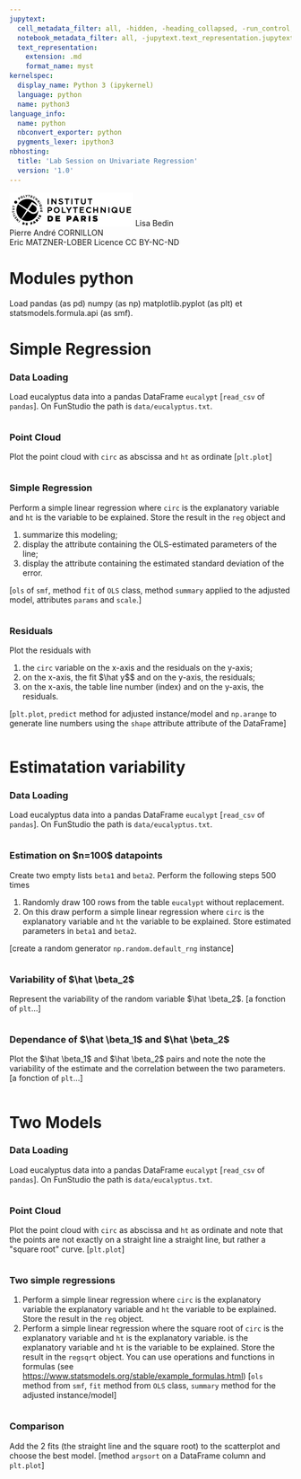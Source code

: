 ```yaml
---
jupytext:
  cell_metadata_filter: all, -hidden, -heading_collapsed, -run_control, -trusted
  notebook_metadata_filter: all, -jupytext.text_representation.jupytext_version, -jupytext.text_representation.format_version, -language_info.version, -language_info.codemirror_mode.version, -language_info.codemirror_mode, -language_info.file_extension, -language_info.mimetype, -toc
  text_representation:
    extension: .md
    format_name: myst
kernelspec:
  display_name: Python 3 (ipykernel)
  language: python
  name: python3
language_info:
  name: python
  nbconvert_exporter: python
  pygments_lexer: ipython3
nbhosting:
  title: 'Lab Session on Univariate Regression'
  version: '1.0'
---
```


<div class="licence">
<span><img src="media/logo_IPParis.png" /></span>
<span>Lisa Bedin<br />Pierre André CORNILLON<br />Eric MATZNER-LOBER</span>
<span>Licence CC BY-NC-ND</span>
</div>

# Modules python
Load pandas (as pd) numpy (as np) matplotlib.pyplot (as plt) et statsmodels.formula.api (as smf).

# Simple Regression

### Data Loading
Load eucalyptus data into a pandas DataFrame `eucalypt`
[`read_csv` of `pandas`]. On FunStudio the path is `data/eucalyptus.txt`.


```{code-cell} python

```

### Point Cloud
Plot the point cloud with `circ` as abscissa and `ht` as ordinate
[`plt.plot`]


```{code-cell} python

```

### Simple Regression
Perform a simple linear regression where `circ` is the explanatory variable
and `ht` is the variable to be explained. Store the result
in the `reg` object and 
1. summarize this modeling;
2. display the attribute containing the OLS-estimated parameters of the line;
3. display the attribute containing the estimated standard deviation of the error.

[`ols` of `smf`, method `fit` of `OLS` class, 
method `summary` applied to the adjusted model,
attributes `params` and `scale`.]


```{code-cell} python

```

### Residuals
Plot the residuals with
1. the `circ` variable on the x-axis and the residuals on the y-axis;
2. on the x-axis, the fit \$\hat y\$$ and on the y-axis, the residuals;
3. on the x-axis, the table line number (index) and on the y-axis, the residuals.

[`plt.plot`, `predict` method for adjusted instance/model and `np.arange` to generate line numbers using the `shape` attribute attribute of the DataFrame]


```{code-cell} python

```

# Estimatation variability

### Data Loading
Load eucalyptus data into a pandas DataFrame `eucalypt`
[`read_csv` of `pandas`]. On FunStudio the path is `data/eucalyptus.txt`.


```{code-cell} python

```

### Estimation on \$n=100\$ datapoints
Create two empty lists `beta1` and `beta2`.
Perform the following steps 500 times
1. Randomly draw 100 rows from the table `eucalypt` without replacement.
2. On this draw perform a simple linear regression
   where `circ` is the explanatory variable and `ht` the variable to be explained. Store estimated parameters in `beta1` and `beta2`.
   
[create a random generator `np.random.default_rng` instance]


```{code-cell} python

```

### Variability of \$\hat \beta_2\$
Represent the variability of the random variable \$\hat \beta_2\$.
[a fonction of `plt`...]


```{code-cell} python

```

### Dependance of \$\hat \beta_1\$ and \$\hat \beta_2\$
Plot the \$\hat \beta_1\$ and \$\hat \beta_2\$ pairs and note the
note the variability of the estimate and the correlation
between the two parameters.
[a fonction of `plt`...]


```{code-cell} python

```

# Two Models

### Data Loading
Load eucalyptus data into a pandas DataFrame `eucalypt`
[`read_csv` of `pandas`]. On FunStudio the path is `data/eucalyptus.txt`.


```{code-cell} python

```

### Point Cloud
Plot the point cloud with `circ` as abscissa and `ht` as ordinate
and note that the points are not exactly on a straight line
a straight line, but rather a "square root" curve.
[`plt.plot`]


```{code-cell} python

```

### Two simple regressions
1. Perform a simple linear regression where `circ` is the explanatory variable
   the explanatory variable and `ht` the variable to be explained.
   Store the result in the `reg` object.
2. Perform a simple linear regression where the square root of `circ` is the explanatory variable and `ht` is the explanatory variable.
   is the explanatory variable and `ht` is the variable to be explained.
   Store the result in the `regsqrt` object. You can use
   operations and functions in formulas
   (see https://www.statsmodels.org/stable/example_formulas.html)
[`ols` method from `smf`, `fit` method from `OLS` class, 
`summary` method for the adjusted instance/model]


```{code-cell} python

```

### Comparison
Add the 2 fits (the straight line and the square root) to the scatterplot
and choose the best model.
[method `argsort` on a DataFrame column and `plt.plot`]


```{code-cell} python

```

